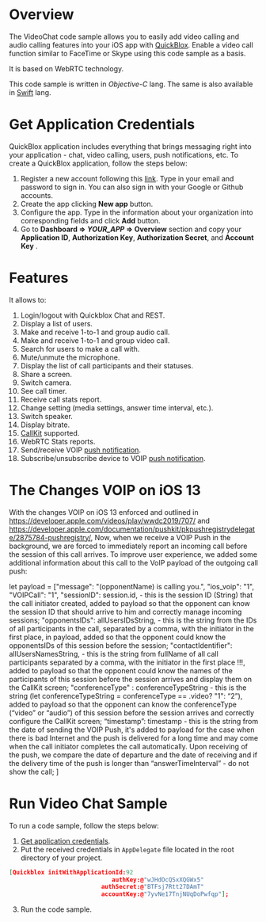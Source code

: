 # Overview
The VideoChat code sample allows you to easily add video calling and audio calling features into your iOS app with [QuickBlox](https://quickblox.com). Enable a video call function similar to FaceTime or Skype using this code sample as a basis.

It is based on WebRTC technology.

This code sample is written in *Objective-C* lang.
The same is also available in [Swift](https://github.com/QuickBlox/quickblox-ios-sdk/blob/master/sample-videochat-webrtc-swift) lang.

# Get Application Credentials

QuickBlox application includes everything that brings messaging right into your application - chat, video calling, users, push notifications, etc. To create a QuickBlox application, follow the steps below:

1. Register a new account following this [link](https://admin.quickblox.com/signup). Type in your email and password to sign in. You can also sign in with your Google or Github accounts.
2. Create the app clicking **New app** button.
3. Configure the app. Type in the information about your organization into corresponding fields and click **Add** button.
4. Go to **Dashboard => *YOUR_APP* => Overview** section and copy your **Application ID**,  **Authorization Key**,  **Authorization Secret**,  and **Account Key** .


# Features

It allows to:

1. Login/logout with Quickblox Chat and REST.
2. Display a list of users.
3. Make and receive 1-to-1 and group audio call.
4. Make and receive 1-to-1 and group video call.
5. Search for users to make a call with.
6. Mute/unmute the microphone.
7. Display the list of call participants and their statuses.
8. Share a screen.
9. Switch camera.
10. See call timer.
11. Receive call stats report.
12. Change setting (media settings, answer time interval, etc.).
13. Switch speaker.
14. Display bitrate. 
15. [CallKit](https://developer.apple.com/documentation/callkit) supported.
16. WebRTC Stats reports.
17. Send/receive VOIP [push notification](https://docs.quickblox.com/docs/ios-push-notifications).
18. Subscribe/unsubscribe device to VOIP [push notification](https://docs.quickblox.com/docs/ios-push-notifications).

# The Сhanges VOIP on iOS 13

With the changes VOIP on iOS 13 enforced and outlined in https://developer.apple.com/videos/play/wwdc2019/707/ and https://developer.apple.com/documentation/pushkit/pkpushregistrydelegate/2875784-pushregistry/,
Now, when we receive a VOIP Push in the background, we are forced to immediately report an incoming call before the session of this call arrives. To improve user experience, we added some additional information about this call to the VoIP payload of the outgoing call push:

let payload = ["message": "\(opponentName) is calling you.",
    "ios_voip": "1",
    "VOIPCall": "1",
    "sessionID": session.id, - this is the session ID (String) that the call initiator created, added to payload so that the opponent can know the session ID that should arrive to him and correctly manage incoming sessions;
    "opponentsIDs": allUsersIDsString, - this is the string from the IDs of all participants in the call, separated by a comma, with the initiator in the first place, in payload, added so that the opponent could know the opponentsIDs of this session before the session;
    "contactIdentifier": allUsersNamesString, - this is the string from fullName of all call participants separated by a comma, with the initiator in the first place !!!, added to payload so that the opponent could know the names of the participants of this session before the session arrives and display them on the CallKit screen;
    "conferenceType" : conferenceTypeString - this is the string (let conferenceTypeString = conferenceType == .video? "1": “2”), added to payload so that the opponent can know the conferenceType (“video” or “audio”) of this session before the session arrives and correctly configure the CallKit screen;
    “timestamp”: timestamp - this is the string from the date of sending the VOIP Push, it's added to payload for the case when there is bad Internet  and the push is delivered for a long time and may come when the call initiator completes the call automatically. Upon receiving  of the push, we compare the date of departure and the date of receiving and if the delivery time of the push is longer than “answerTimeInterval” - do not show the call;
]

# Run Video Chat Sample

To run a code sample, follow the steps below:

1. [Get application credentials](#get-application-credentials).
2. Put the received credentials in ```AppDelegate``` file located in the root directory of your project.

```json
[Quickblox initWithApplicationId:92
                             authKey:@"wJHdOcQSxXQGWx5"
                          authSecret:@"BTFsj7Rtt27DAmT"
                          accountKey:@"7yvNe17TnjNUqDoPwfqp"];
```
3. Run the code sample.
